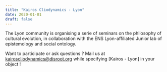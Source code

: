 ```yaml
---
title: "Kairos Cliodynamics - Lyon"
date: 2020-01-01
draft: false
---
```


The Lyon community is organising a serie of seminars on the philosophy of cultural evolution, in collaboration with the ENS Lyon-affiliated Junior lab of epistemology and social ontology.

Want to participate or ask questions ? Mail us at kairoscliodynamics@disroot.org while specifying [Kairos - Lyon] in your object !
